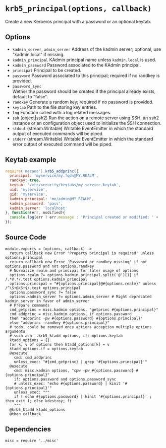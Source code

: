 
# `krb5_principal(options, callback)`

Create a new Kerberos principal with a password or an optional keytab.

## Options

*   `kadmin_server`, `admin_server`
    Address of the kadmin server; optional, use "kadmin.local" if missing.
*   `kadmin_principal`
    KAdmin principal name unless `kadmin.local` is used.
*   `kadmin_password`
    Password associated to the KAdmin principal.
*   `principal`
    Principal to be created.
*   `password`
    Password associated to this principal; required if no randkey is
    provided.
*   `password_sync`   
    Wether the password should be created if the principal already exists,
    default to "false".   
*   `randkey`
    Generate a random key; required if no password is provided.
*   `keytab`
    Path to the file storing key entries.
*   `log`
    Function called with a log related messages.
*   `ssh` (object|ssh2)
    Run the action on a remote server using SSH, an ssh2 instance or an
    configuration object used to initialize the SSH connection.
*   `stdout` (stream.Writable)
    Writable EventEmitter in which the standard output of executed commands will
    be piped.
*   `stderr` (stream.Writable)
    Writable EventEmitter in which the standard error output of executed command
    will be piped.

## Keytab example

```js
require('mecano').krb5_addprinc({
  principal: 'myservice/my.fqdn@MY.REALM',
  randkey: true,
  keytab: '/etc/security/keytabs/my.service.keytab',
  uid: 'myservice',
  gid: 'myservice',
  kadmin_principal: 'me/admin@MY_REALM',
  kadmin_password: 'pass',
  kadmin_server: 'localhost'
}, function(err, modified){
  console.log(err ? err.message : 'Principal created or modified: ' + !!modified);
});
```

## Source Code

    module.exports = (options, callback) ->
      return callback new Error 'Property principal is required' unless options.principal
      return callback new Error 'Password or randkey missing' if not options.password and not options.randkey
      # Normalize realm and principal for later usage of options
      options.realm ?= options.kadmin_principal.split('@')[1] if /.*@.*/.test options.kadmin_principal
      options.principal = "#{options.principal}@#{options.realm}" unless /^\S+@\S+$/.test options.principal
      options.password_sync ?= false
      options.kadmin_server ?= options.admin_server # Might deprecated kadmin_server in favor of admin_server
      # Prepare commands
      cmd_getprinc = misc.kadmin options, "getprinc #{options.principal}"
      cmd_addprinc = misc.kadmin options, if options.password
      then "addprinc -pw #{options.password} #{options.principal}"
      else "addprinc -randkey #{options.principal}"
      # todo, could be removed once actions acception multiple options arguments
      # such ash `.krb5_ktadd options, if: options.keytab
      ktadd_options = {}
      for k, v of options then ktadd_options[k] = v
      ktadd_options.if = options.keytab
      @execute
        cmd: cmd_addprinc
        unless_exec: "#{cmd_getprinc} | grep '#{options.principal}'"
      @execute
        cmd: misc.kadmin options, "cpw -pw #{options.password} #{options.principal}"
        if: options.password and options.password_sync
        # unless_exec: "echo #{options.password} | kinit '#{options.principal}'"
        unless_exec: """
        if ! echo #{options.password} | kinit '#{options.principal}' ; then exit 1; else kdestroy; fi
        """
      @krb5_ktadd ktadd_options
      @then callback

## Dependencies

    misc = require '../misc'
